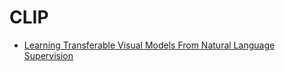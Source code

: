 # CLIP
- [Learning Transferable Visual Models From Natural Language Supervision](https://github.com/KimRass/CLIP/learning_transferable_visual_models_from_natural_language_supervision.pdf)
